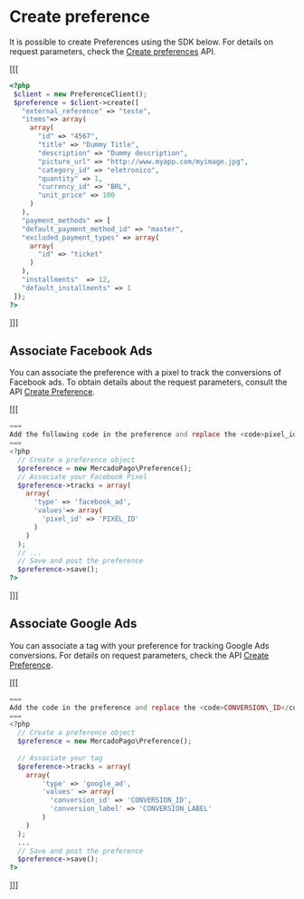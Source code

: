 # Create preference

It is possible to create Preferences using the SDK below. For details on request parameters, check the [Create preferences](/developers/en/reference/preferences/_checkout_preferences/post) API.

[[[
 ```php
<?php
  $client = new PreferenceClient();
  $preference = $client->create([
    "external_reference" => "teste",
    "items"=> array(
      array(
        "id" => "4567",
        "title" => "Dummy Title",
        "description" => "Dummy description",
        "picture_url" => "http://www.myapp.com/myimage.jpg",
        "category_id" => "eletronico",
        "quantity" => 1,
        "currency_id" => "BRL",
        "unit_price" => 100
      )
    ),
    "payment_methods" => [
    "default_payment_method_id" => "master",
    "excluded_payment_types" => array(
      array(
        "id" => "ticket"
      )
    ),
    "installments"  => 12,
    "default_installments" => 1
  ]);
?>
```
]]]

## Associate Facebook Ads

You can associate the preference with a pixel to track the conversions of Facebook ads. To obtain details about the request parameters, consult the API [Create Preference](developers/en/reference/preferences/_checkout_preferences/post).

[[[
```php
===
Add the following code in the preference and replace the <code>pixel_id</code> value with your identifier.
===
<?php
  // Create a preference object
  $preference = new MercadoPago\Preference();
  // Associate your Facebook Pixel
  $preference->tracks = array(
    array(
      'type' => 'facebook_ad',
      'values'=> array(
        'pixel_id' => 'PIXEL_ID'
      )
    )
  );
  // ...
  // Save and post the preference
  $preference->save();
?>
```
]]]

## Associate Google Ads

You can associate a tag with your preference for tracking Google Ads conversions. For details on request parameters, check the API [Create Preference](/developers/pt/reference/preferences/_checkout_preferences/post).

[[[
```php
===
Add the code in the preference and replace the <code>CONVERSION\_ID</code> and <code>CONVERSION\_LABEL</code> values with the data from your tag.
===
<?php
  // Create a preference object
  $preference = new MercadoPago\Preference();
 
  // Associate your tag
  $preference->tracks = array(
    array(
        'type' => 'google_ad',
        'values' => array(
          'conversion_id' => 'CONVERSION_ID',
          'conversion_label' => 'CONVERSION_LABEL'
        )
    )
  );
  ...
  // Save and post the preference
  $preference->save();
?>
```
]]]